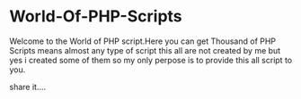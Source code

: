 # World-Of-PHP-Scripts

Welcome to the World of PHP script.Here you can get Thousand of PHP Scripts means almost any type of script 
this all are not created by me but yes i created some of them so my only perpose is to provide this all script to you.

share it....
